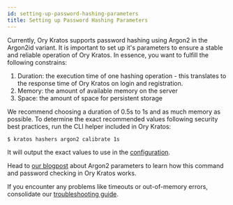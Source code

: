 ```yaml
---
id: setting-up-password-hashing-parameters
title: Setting up Password Hashing Parameters
---
```


Currently, Ory Kratos supports password hashing using Argon2 in the Argon2id
variant. It is important to set up it's parameters to ensure a stable and
reliable operation of Ory Kratos. In essence, you want to fulfill the following
constrains:

1. Duration: the execution time of one hashing operation - this translates to
   the response time of Ory Kratos on login and registration.
2. Memory: the amount of available memory on the server
3. Space: the amount of space for persistent storage

We recommend choosing a duration of 0.5s to 1s and as much memory as possible.
To determine the exact recommended values following security best practices, run
the CLI helper included in Ory Kratos:

```
$ kratos hashers argon2 calibrate 1s
```

It will output the exact values to use in the
[configuration](../reference/configuration.md).

Head to
[our blogpost](https://www.ory.sh/choose-recommended-argon2-parameters-password-hashing/)
about Argon2 parameters to learn how this command and password checking in Ory
Kratos works.

If you encounter any problems like timeouts or out-of-memory errors, consolidate
our
[troubleshooting guide](../debug/performance-out-of-memory-password-hashing-argon2.md).
